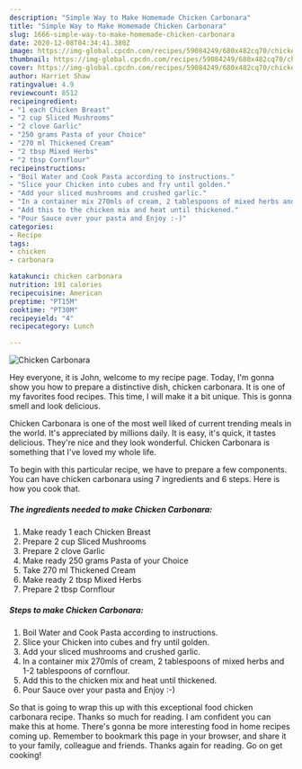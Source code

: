 ```yaml
---
description: "Simple Way to Make Homemade Chicken Carbonara"
title: "Simple Way to Make Homemade Chicken Carbonara"
slug: 1666-simple-way-to-make-homemade-chicken-carbonara
date: 2020-12-08T04:34:41.380Z
image: https://img-global.cpcdn.com/recipes/59084249/680x482cq70/chicken-carbonara-recipe-main-photo.jpg
thumbnail: https://img-global.cpcdn.com/recipes/59084249/680x482cq70/chicken-carbonara-recipe-main-photo.jpg
cover: https://img-global.cpcdn.com/recipes/59084249/680x482cq70/chicken-carbonara-recipe-main-photo.jpg
author: Harriet Shaw
ratingvalue: 4.9
reviewcount: 8512
recipeingredient:
- "1 each Chicken Breast"
- "2 cup Sliced Mushrooms"
- "2 clove Garlic"
- "250 grams Pasta of your Choice"
- "270 ml Thickened Cream"
- "2 tbsp Mixed Herbs"
- "2 tbsp Cornflour"
recipeinstructions:
- "Boil Water and Cook Pasta according to instructions."
- "Slice your Chicken into cubes and fry until golden."
- "Add your sliced mushrooms and crushed garlic."
- "In a container mix 270mls of cream, 2 tablespoons of mixed herbs and 1-2 tablespoons of cornflour."
- "Add this to the chicken mix and heat until thickened."
- "Pour Sauce over your pasta and Enjoy :-)"
categories:
- Recipe
tags:
- chicken
- carbonara

katakunci: chicken carbonara 
nutrition: 191 calories
recipecuisine: American
preptime: "PT15M"
cooktime: "PT30M"
recipeyield: "4"
recipecategory: Lunch

---
```



![Chicken Carbonara](https://img-global.cpcdn.com/recipes/59084249/680x482cq70/chicken-carbonara-recipe-main-photo.jpg)

Hey everyone, it is John, welcome to my recipe page. Today, I'm gonna show you how to prepare a distinctive dish, chicken carbonara. It is one of my favorites food recipes. This time, I will make it a bit unique. This is gonna smell and look delicious.



Chicken Carbonara is one of the most well liked of current trending meals in the world. It's appreciated by millions daily. It is easy, it's quick, it tastes delicious. They're nice and they look wonderful. Chicken Carbonara is something that I've loved my whole life.


To begin with this particular recipe, we have to prepare a few components. You can have chicken carbonara using 7 ingredients and 6 steps. Here is how you cook that.

<!--inarticleads1-->

##### The ingredients needed to make Chicken Carbonara:

1. Make ready 1 each Chicken Breast
1. Prepare 2 cup Sliced Mushrooms
1. Prepare 2 clove Garlic
1. Make ready 250 grams Pasta of your Choice
1. Take 270 ml Thickened Cream
1. Make ready 2 tbsp Mixed Herbs
1. Prepare 2 tbsp Cornflour




<!--inarticleads2-->

##### Steps to make Chicken Carbonara:

1. Boil Water and Cook Pasta according to instructions.
1. Slice your Chicken into cubes and fry until golden.
1. Add your sliced mushrooms and crushed garlic.
1. In a container mix 270mls of cream, 2 tablespoons of mixed herbs and 1-2 tablespoons of cornflour.
1. Add this to the chicken mix and heat until thickened.
1. Pour Sauce over your pasta and Enjoy :-)




So that is going to wrap this up with this exceptional food chicken carbonara recipe. Thanks so much for reading. I am confident you can make this at home. There's gonna be more interesting food in home recipes coming up. Remember to bookmark this page in your browser, and share it to your family, colleague and friends. Thanks again for reading. Go on get cooking!

